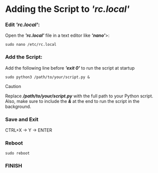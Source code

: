 # Adding the Script to <em>'rc.local'</em>

### Edit **_'rc.local'_**:
Open the **_'rc.local'_** file in a text editor like **_'nano'_**>:
```
sudo nano /etc/rc.local
```

### Add the Script:
Add the following line before **_'exit 0'_** to run the script at startup
```
sudo python3 /path/to/your/script.py &
```
> [!CAUTION]
> Replace **_/path/to/your/script.py_** with the full path to your Python script. Also, make sure to include the **_&_** at the end to run the script in the background.

### Save and Exit
CTRL+X -> Y -> ENTER

### Reboot
```
sudo reboot
```

### FINISH
